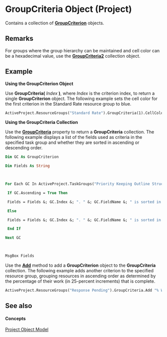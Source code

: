 
# GroupCriteria Object (Project)

Contains a collection of  **[GroupCriterion](9c3f7a79-c65f-925c-98ae-c217bd6ed8f7.md)** objects.


## Remarks

For groups where the group hierarchy can be maintained and cell color can be a hexadecimal value, use the  **[GroupCriteria2](ac785cc4-dbe3-0b1d-d1f1-6d45c93bfb1d.md)** collection object.


## Example

 **Using the GroupCriterion Object**

Use  **GroupCriteria(** _Index_ **)**, where _Index_ is the criterion index, to return a single **GroupCriterion** object. The following example sets the cell color for the first criterion in the Standard Rate resource group to blue.




```vb
ActiveProject.ResourceGroups("Standard Rate").GroupCriteria(1).CellColor = pjBlue
```

 **Using the GroupCriteria Collection**

Use the  **[GroupCriteria](c021a7ca-1e80-4318-7612-3d2bf579b683.md)** property to return a **GroupCriteria** collection. The following example displays a list of the fields used as criteria in the specified task group and whether they are sorted in ascending or descending order.




```vb
Dim GC As GroupCriterion 

Dim Fields As String 

 

For Each GC In ActiveProject.TaskGroups("Priority Keeping Outline Structure").GroupCriteria 

 If GC.Ascending = True Then 

 Fields = Fields &; GC.Index &; ". " &; GC.FieldName &; " is sorted in ascending order." &; vbCrLf 

 Else 

 Fields = Fields &; GC.Index &; ". " &; GC.FieldName &; " is sorted in descending order." &; vbCrLf 

 End If 

Next GC 

 

MsgBox Fields
```

Use the  **[Add](6356acb9-0dbf-6e5e-e353-9673c3ed8097.md)** method to add a **GroupCriterion** object to the **GroupCriteria** collection. The following example adds another criterion to the specified resource group, grouping resources in ascending order as determined by the percentage of their work (in 25-percent increments) that is complete.




```vb
ActiveProject.ResourceGroups("Response Pending").GroupCriteria.Add "% Work Complete", True, CellColor:=pjRed, GroupOn:=pjGroupOnPct1_25
```


## See also


#### Concepts


[Project Object Model](900b167b-88ec-ea88-15b7-27bb90c22ac6.md)